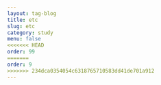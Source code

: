 ```yaml
---
layout: tag-blog
title: etc
slug: etc
category: study
menu: false
<<<<<<< HEAD
order: 99
=======
order: 9
>>>>>>> 234dca0354054c6318765710583dd41de701a912
---
```

